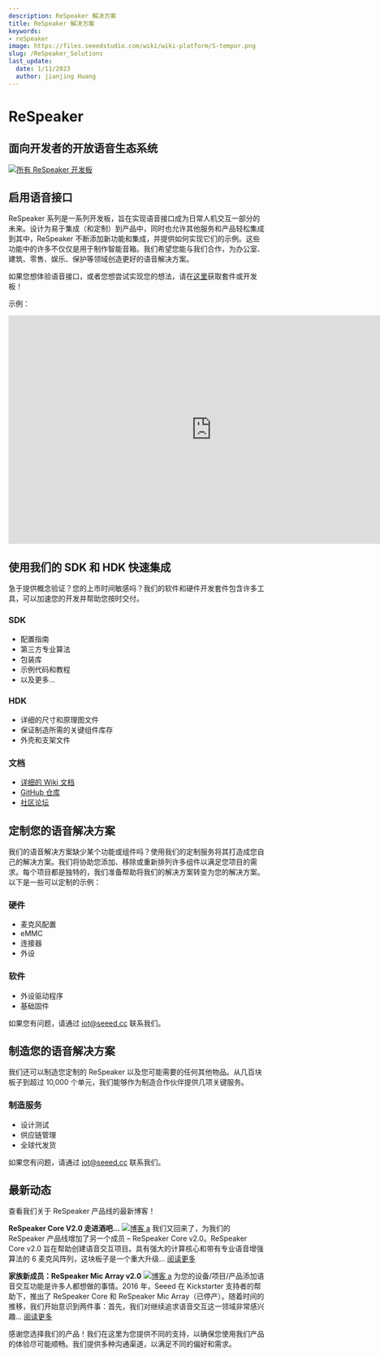 ```yaml
---
description: ReSpeaker 解决方案
title: ReSpeaker 解决方案
keywords:
- reSpeaker
image: https://files.seeedstudio.com/wiki/wiki-platform/S-tempor.png
slug: /ReSpeaker_Solutions
last_update:
  date: 1/11/2023
  author: jianjing Huang
---
```


# **ReSpeaker**

## 面向开发者的开放语音生态系统

[![所有 ReSpeaker 开发板](https://files.seeedstudio.com/wiki/ReSpeakerSolutions/img/FullReSpeakerLine.png)](https://www.seeedstudio.com/series/Respeaker-10.html)

## **启用语音接口**

ReSpeaker 系列是一系列开发板，旨在实现语音接口成为日常人机交互一部分的未来。设计为易于集成（和定制）到产品中，同时也允许其他服务和产品轻松集成到其中，ReSpeaker 不断添加新功能和集成，并提供如何实现它们的示例。这些功能中的许多不仅仅是用于制作智能音箱。我们希望您能与我们合作，为办公室、建筑、零售、娱乐、保护等领域创造更好的语音解决方案。

如果您想体验语音接口，或者您想尝试实现您的想法，请在[这里](https://www.seeedstudio.com/series/Respeaker-10.html)获取套件或开发板！

示例：
<iframe width="800" height="450" src="https://www.youtube.com/embed/tdIsCRXKoVI" frameborder="0" allow="autoplay; encrypted-media" allowfullscreen></iframe>

## **使用我们的 SDK 和 HDK 快速集成**

急于提供概念验证？您的上市时间敏感吗？我们的软件和硬件开发套件包含许多工具，可以加速您的开发并帮助您按时交付。

### **SDK**

- 配置指南
- 第三方专业算法
- 包装库
- 示例代码和教程
- 以及更多...

### **HDK**

- 详细的尺寸和原理图文件
- 保证制造所需的关键组件库存
- 外壳和支架文件

### **文档**

- [详细的 Wiki 文档](https://wiki.seeedstudio.com/ReSpeaker/)
- [GitHub 仓库](https://github.com/respeaker)
- [社区论坛](https://forum.seeedstudio.com/)

## **定制您的语音解决方案**

我们的语音解决方案缺少某个功能或组件吗？使用我们的定制服务将其打造成您自己的解决方案。我们将协助您添加、移除或重新排列许多组件以满足您项目的需求。每个项目都是独特的，我们准备帮助将我们的解决方案转变为您的解决方案。以下是一些可以定制的示例：

### **硬件**

- 麦克风配置
- eMMC
- 连接器
- 外设

### **软件**

- 外设驱动程序
- 基础固件

如果您有问题，请通过 iot@seeed.cc 联系我们。

## **制造您的语音解决方案**

我们还可以制造您定制的 ReSpeaker 以及您可能需要的任何其他物品。从几百块板子到超过 10,000 个单元，我们能够作为制造合作伙伴提供几项关键服务。

### **制造服务**

- 设计测试
- 供应链管理
- 全球代发货

如果您有问题，请通过 iot@seeed.cc 联系我们。

## **最新动态**

查看我们关于 ReSpeaker 产品线的最新博客！

**ReSpeaker Core V2.0 走进酒吧...**
[![博客 a](https://www.seeedstudio.com/blog/wp-content/uploads/2018/06/Banner-1030x466.jpg)](https://www.seeedstudio.com/blog/2018/06/22/a-respeaker-core-v2-0-walks-into-a-bar/)
我们又回来了，为我们的 ReSpeaker 产品线增加了另一个成员 – ReSpeaker Core v2.0。ReSpeaker Core v2.0 旨在帮助创建语音交互项目。具有强大的计算核心和带有专业语音增强算法的 6 麦克风阵列，这块板子是一个重大升级... [阅读更多](https://www.seeedstudio.com/blog/2018/06/22/a-respeaker-core-v2-0-walks-into-a-bar/)

**家族新成员：ReSpeaker Mic Array v2.0**
[![博客 a](https://www.seeedstudio.com/blog/wp-content/uploads/2018/05/playback.jpg)](https://www.seeedstudio.com/blog/2018/05/22/adding-to-the-family-respeaker-mic-array-v2-0/)
为您的设备/项目/产品添加语音交互功能是许多人都想做的事情。2016 年，Seeed 在 Kickstarter 支持者的帮助下，推出了 ReSpeaker Core 和 ReSpeaker Mic Array（已停产）。随着时间的推移，我们开始意识到两件事：首先，我们对继续追求语音交互这一领域非常感兴趣... [阅读更多](https://www.seeedstudio.com/blog/2018/05/22/adding-to-the-family-respeaker-mic-array-v2-0/)

感谢您选择我们的产品！我们在这里为您提供不同的支持，以确保您使用我们产品的体验尽可能顺畅。我们提供多种沟通渠道，以满足不同的偏好和需求。

<div class="button_tech_support_container">
<a href="https://forum.seeedstudio.com/" class="button_forum"></a> 
<a href="https://www.seeedstudio.com/contacts" class="button_email"></a>
</div>

<div class="button_tech_support_container">
<a href="https://discord.gg/eWkprNDMU7" class="button_discord"></a> 
<a href="https://github.com/Seeed-Studio/wiki-documents/discussions/69" class="button_discussion"></a>
</div>